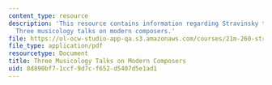 ```yaml
---
content_type: resource
description: 'This resource contains information regarding Stravinsky to the present:
  Three musicology talks on modern composers.'
file: https://ol-ocw-studio-app-qa.s3.amazonaws.com/courses/21m-260-stravinsky-to-the-present-spring-2016/8d890bf71ccf9d7cf652d5407d5e1ad1_MIT21M_260S16_3Musicology.pdf
file_type: application/pdf
resourcetype: Document
title: Three Musicology Talks on Modern Composers
uid: 8d890bf7-1ccf-9d7c-f652-d5407d5e1ad1
---
```

